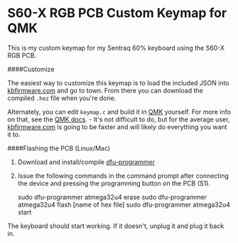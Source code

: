 S60-X RGB PCB Custom Keymap for QMK
====

This is my custom keymap for my Sentraq 60% keyboard using the S60-X RGB PCB.

####Customize

The easiest way to customize this keymap is to load the included JSON into [kbfirmware.com](http://kbfirmware.com/) and go to town. From there you can download the compiled `.hez` file when  you're done.

Alternately, you can edit `keymap.c` and build it in [QMK](https://github.com/qmk/qmk_firmware) yourself. For more info on that, see the [QMK docs](https://docs.qmk.fm/). - It's not difficult to do, but for the average user, [kbfirmware.com](http://kbfirmware.com/) is going to be faster and will likely do everything you want it to.

####Flashing the PCB (Linux/Mac)

1. Download and install/compile [dfu-programmer](http://dfu-programmer.sourceforge.net/)
2. Issue the following commands in the command prompt after connecting the device and pressing the programming button on the PCB (S1).

    sudo dfu-programmer atmega32u4 erase
    sudo dfu-programmer atmega32u4 flash [name of hex file]
    sudo dfu-programmer atmega32u4 start

The keyboard should start working. If it doesn't, unplug it and plug it back in.